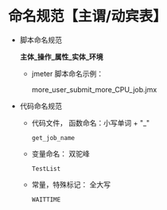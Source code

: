 # 命名规范【主谓/动宾表】


* 脚本命名规范
 
    **主体_操作_属性_实体_环境**

    - jmeter 脚本命名示例：

      more_user_submit_more_CPU_job.jmx

* 代码命名规范

    * 代码文件， 函数命名：小写单词 + "_" 

        `get_job_name`

    * 变量命名： 双驼峰 

        `TestList`
    
    * 常量，特殊标记： 全大写

        `WAITTIME`

